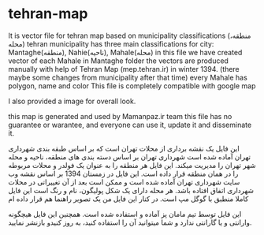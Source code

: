 # tehran-map
It is vector file for tehran map based on municipality classifications (منطقه، محله)
tehran municipality has three main classifications for city: Mantaghe(منطقه), Nahie(ناحیه), Mahale(محله)
in this file we have created vector of each Mahale in Mantaghe folder
the vectors are produced manually with help of Tehran Map (mep.tehran.ir) in winter 1394. (there maybe some changes from municipality after that time)
every Mahale has polygon, name and color
This file is completely compatible with google map

I also provided a image for overall look.

this map is generated and used by Mamanpaz.ir team
this file has no guarantee or warantee, and everyone can use it, update it and disseminate it.

این فایل یک نقشه برداری از محلات تهران است که بر اساس طبقه بندی شهرداری تهران آماده شده است
شهرداری تهران بر اساس دسته بندی های منطقه، ناحیه و محله شهر تهران را مدیریت میکند. 
این فایل هر منطقه را به عنوان یک فولدر و محلات مربوطه را در همان منطقه قرار داده است.
این فایل در زمستان 1394 بر اساس نقشه وب سایت شهرداری تهران آماده شده است و ممکن است بعد از آن تغییراتی در محلات شهرداری اتفاق افتاده باشد.
هر محله دارای یک شکل پولیگون، نام و رنگ است
این فایل کاملا منطبق با گوگل مپ است.
در کنار این فایل من یک تصویر راهنما هم قرار داده ام

این فایل توسط تیم مامان پز آماده و استفاده شده است.
همچنین این فایل هیچگونه وارانتی و یا گارانتی ندارد و شما میتوانید آن را استفاده کنید، به روز کنیدو  بازنشر نمایید.
